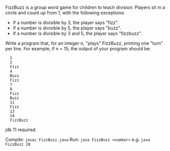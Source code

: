 FizzBuzz is a group word game for children to teach division.
  Players sit in a circle and count up from 1, with the following exceptions:

  * If a number is divisible by 3, the player says "fizz".
  * If a number is divisible by 5, the player says "buzz".
  * If a number is divisible by 3 and 5, the player says "fizzbuzz".

  Write a program that, for an integer n, "plays" FizzBuzz, printing one "turn" per line.
  For example, if n = 15, the output of your program should be:

```
  1
  2
  Fizz
  4
  Buzz
  Fizz
  7
  8
  Fizz
  Buzz
  11
  Fizz
  13
  14
  FizzBuzz
  ```

jdk 11 required.

Compile: `javac FizzBuzz.java`
Run: `java FizzBuzz <number>` e.g. `java FizzBuzz 20`
